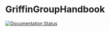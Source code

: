 # GriffinGroupHandbook

[![Documentation Status](https://readthedocs.org/projects/griffin-group-handbook/badge/?version=latest)](https://griffin-group-handbook.readthedocs.io/en/latest/?badge=latest)
